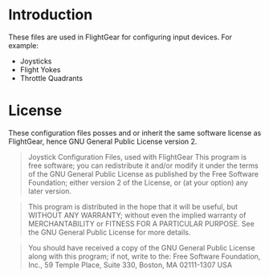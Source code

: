 # Introduction
These files are used in FlightGear for configuring input devices. For example:

  * Joysticks
  * Flight Yokes
  * Throttle Quadrants

# License
These configuration files posses and or inherit the same software license as FlightGear, hence GNU General Public License version 2.
> Joystick Configuration Files, used with FlightGear
> This program is free software; you can redistribute it and/or modify it under the terms of the GNU General Public License as published by the Free Software Foundation; either version 2 of the License, or (at your option) any later version.

> This program is distributed in the hope that it will be useful, but WITHOUT ANY WARRANTY; without even the implied warranty of MERCHANTABILITY or FITNESS FOR A PARTICULAR PURPOSE. See the GNU General Public License for more details.

> You should have received a copy of the GNU General Public License along with this program; if not, write to the:
> Free Software Foundation, Inc.,
> 59 Temple Place, Suite 330,
> Boston, MA 02111-1307 USA
